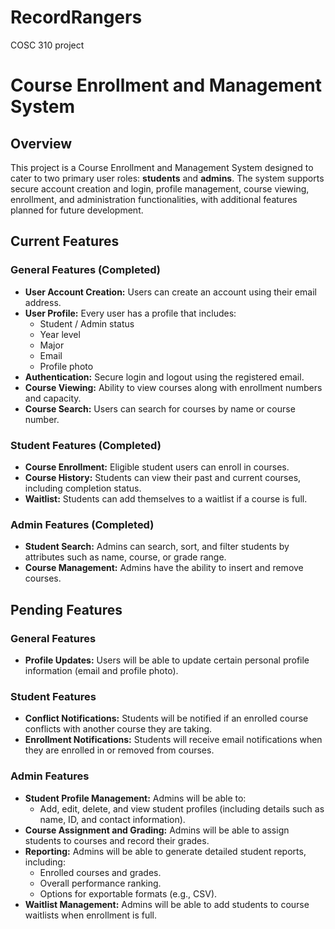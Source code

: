# RecordRangers
COSC 310 project
# Course Enrollment and Management System

## Overview
This project is a Course Enrollment and Management System designed to cater to two primary user roles: **students** and **admins**. The system supports secure account creation and login, profile management, course viewing, enrollment, and administration functionalities, with additional features planned for future development.

## Current Features

### General Features (Completed)
- **User Account Creation:** Users can create an account using their email address.
- **User Profile:** Every user has a profile that includes:
  - Student / Admin status
  - Year level
  - Major
  - Email
  - Profile photo
- **Authentication:** Secure login and logout using the registered email.
- **Course Viewing:** Ability to view courses along with enrollment numbers and capacity.
- **Course Search:** Users can search for courses by name or course number.

### Student Features (Completed)
- **Course Enrollment:** Eligible student users can enroll in courses.
- **Course History:** Students can view their past and current courses, including completion status.
- **Waitlist:** Students can add themselves to a waitlist if a course is full.

### Admin Features (Completed)
- **Student Search:** Admins can search, sort, and filter students by attributes such as name, course, or grade range.
- **Course Management:** Admins have the ability to insert and remove courses.

## Pending Features

### General Features
- **Profile Updates:** Users will be able to update certain personal profile information (email and profile photo).

### Student Features
- **Conflict Notifications:** Students will be notified if an enrolled course conflicts with another course they are taking.
- **Enrollment Notifications:** Students will receive email notifications when they are enrolled in or removed from courses.

### Admin Features
- **Student Profile Management:** Admins will be able to:
  - Add, edit, delete, and view student profiles (including details such as name, ID, and contact information).
- **Course Assignment and Grading:** Admins will be able to assign students to courses and record their grades.
- **Reporting:** Admins will be able to generate detailed student reports, including:
  - Enrolled courses and grades.
  - Overall performance ranking.
  - Options for exportable formats (e.g., CSV).
- **Waitlist Management:** Admins will be able to add students to course waitlists when enrollment is full.
